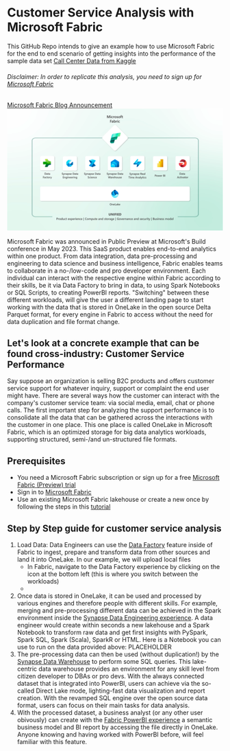 # Customer Service Analysis with Microsoft Fabric
This GitHub Repo intends to give an example how to use Microsoft Fabric for the end to end scenario of getting insights into the performance of the sample data set [Call Center Data from Kaggle](https://www.kaggle.com/datasets/satvicoder/call-center-data?resource=download)

###### Disclaimer: In order to replicate this analysis, you need to sign up for [Microsoft Fabric](https://learn.microsoft.com/en-us/fabric/get-started/fabric-trial)

[Microsoft Fabric Blog Announcement](https://azure.microsoft.com/en-us/blog/introducing-microsoft-fabric-data-analytics-for-the-era-of-ai/)
![alt text](media/MicrosoftFabric.webp)

Microsoft Fabric was announced in Public Preview at Microsoft's Build conference in May 2023. This SaaS product enables end-to-end analytics within one product. From data integration, data pre-processing and engineering to data science and business intelligence, Fabric enables teams to collaborate in a no-/low-code and pro developer environment. Each individual can interact with the respective engine within Fabric according to their skills, be it via Data Factory to bring in data, to using Spark Notebooks or SQL Scripts, to creating PowerBI reports. "Switching" between these different workloads, will give the user a different landing page to start working with the data that is stored in OneLake in the open source Delta Parquet format, for every engine in Fabric to access without the need for data duplication and file format change.

## Let's look at a concrete example that can be found cross-industry: Customer Service Performance
Say suppose an organization is selling B2C products and offers customer service support for whatever inquiry, support or complaint the end user might have. There are several ways how the customer can interact with the company's customer service team: via social media, email, chat or phone calls. The first important step for analyzing the support performance is to consolidate all the data that can be gathered across the interactions with the customer in one place. This one place is called OneLake in Microsoft Fabric, which is an optimized storage for big data analytics workloads, supporting structured, semi-/and un-structured file formats. 

## Prerequisites
- You need a Microsoft Fabric subscription or sign up for a free [Microsoft Fabric (Preview) trial](https://learn.microsoft.com/en-gb/fabric/enterprise/licenses)
- Sign in to [Microsoft Fabric](https://fabric.microsoft.com/)
- Use an existing Microsoft Fabric lakehouse or create a new once by following the steps in this [tutorial](https://learn.microsoft.com/en-gb/fabric/data-engineering/create-lakehouse)

## Step by Step guide for customer service analysis
1. Load Data: Data Engineers can use the [Data Factory](https://learn.microsoft.com/en-us/fabric/get-started/fabric-trial) feature inside of Fabric to ingest, prepare and transform data from other sources and land it into OneLake. In our example, we will upload local files 
   - In Fabric, navigate to the Data Factory experience by clicking on the icon at the bottom left (this is where you switch between the workloads)
   - 
3. Once data is stored in OneLake, it can be used and processed by various engines and therefore people with different skills. For example, merging and pre-processing different data can be achieved in the Spark environment inside the [Synapse Data Engineering experience](https://learn.microsoft.com/en-us/fabric/data-engineering/data-engineering-overview). A data engineer would create within seconds a new lakehouse and a Spark Notebook to transform raw data and get first insights with PySpark, Spark SQL, Spark (Scala), SparkR or HTML. Here is a Notebook you can use to run on the data provided above: PLACEHOLDER
4.  The pre-processing data can then be used (without duplication!) by the [Synapse Data Warehouse](https://learn.microsoft.com/en-us/fabric/data-warehouse/data-warehousing) to perform some SQL queries. This lake-centric data warehouse provides an environment for any skill level from citizen developer to DBAs or pro devs. With the always connected dataset that is integrated into PowerBI, users can achieve via the so-called Direct Lake mode, lighting-fast data visualization and report creation. With the revamped SQL engine over the open source data format, users can focus on their main tasks for data analysis.
5.  With the processed dataset, a business analyst (or any other user obivously) can create with the [Fabric PowerBI experience](https://learn.microsoft.com/en-us/power-bi/fundamentals/fabric-get-started) a semantic business model and BI report by accessing the file directly in OneLake. Anyone knowing and having worked with PowerBI before, will feel familiar with this feature.

